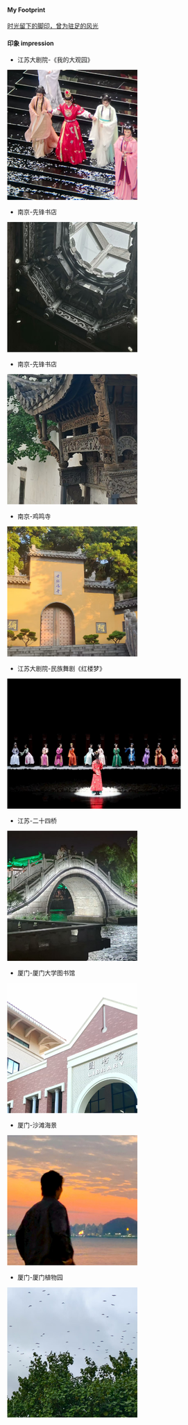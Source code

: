 
#### My Footprint

[时光留下的脚印，曾为驻足的风光](https://www.kdocs.cn/l/cg3IdHctqLZA)

#### 印象 impression

- 江苏大剧院-《我的大观园》

<img src="contents/data/life/我的大观园.jpg" alt="你居然看不到图片？" width="300" height="300">

- 南京-先锋书店

<img src="contents/data/life/先锋书店.jpg" alt="你居然看不到图片？" width="300" height="300">

- 南京-先锋书店

<img src="contents/data/life/先锋书店2.jpg" alt="你居然看不到图片？" width="300" height="300">

- 南京-鸡鸣寺

<img src="contents/data/life/鸡鸣寺.jpg" alt="你居然看不到图片？" width="300" height="300">

- 江苏大剧院-民族舞剧《红楼梦》

<img src="contents/data/life/红楼梦舞剧.jpg" alt="你居然看不到图片？" width="400" height="300">

- 江苏-二十四桥

<img src="contents/data/life/二十四桥.jpg" alt="你居然看不到图片？" width="300" height="300">

- 厦门-厦门大学图书馆

<img src="contents/data/life/厦门大学图书馆.jpg" alt="你居然看不到图片？" width="300" height="300">

- 厦门-沙滩海景

<img src="contents/data/life/厦门海边.jpg" alt="你居然看不到图片？" width="300" height="300">

- 厦门-厦门植物园

<img src="contents/data/life/厦门植物园.jpg" alt="你居然看不到图片？" width="300" height="300">